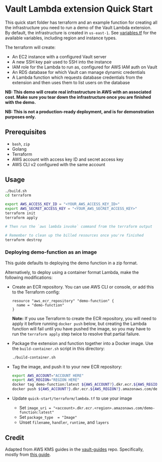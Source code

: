 # Vault Lambda extension Quick Start

This quick start folder has terraform and an example function for creating all the
infrastructure you need to run a demo of the Vault Lambda extension. By default,
the infrastructure is created in `us-east-1`. See [variables.tf](terraform/variables.tf)
for the available variables, including region and instance types.

The terraform will create:

* An EC2 instance with a configured Vault server
* A new SSH key pair used to SSH into the instance
* IAM role for the Lambda to run as, configured for AWS IAM auth on Vault
* An RDS database for which Vault can manage dynamic credentials
* A Lambda function which requests database credentials from the extension and then uses them to list users on the database

**NB: This demo will create real infrastructure in AWS with an associated
cost. Make sure you tear down the infrastructure once you are finished with
the demo.**

**NB: This is not a production-ready deployment, and is for demonstration
purposes only.**

## Prerequisites

* `bash`, `zip`
* Golang
* Terraform
* AWS account with access key ID and secret access key
* AWS CLI v2 configured with the same account

## Usage

```bash
./build.sh
cd terraform

export AWS_ACCESS_KEY_ID = "<YOUR_AWS_ACCESS_KEY_ID>"
export AWS_SECRET_ACCESS_KEY = "<YOUR_AWS_SECRET_ACCESS_KEY>"
terraform init
terraform apply

# Then run the `aws lambda invoke` command from the terraform output

# Remember to clean up the billed resources once you're finished
terraform destroy
```

### Deploying demo-function as an image

This guide defaults to deploying the demo function in a zip format.

Alternatively, to deploy using a container format Lambda, make the following
modifications:

* Create an ECR repository. You can use AWS CLI or console, or add this to
  the Terraform config:

  ```hcl
  resource "aws_ecr_repository" "demo-function" {
    name = "demo-function"
  }
  ```

  **Note:** If you use Terraform to create the ECR repository, you will need
  to apply it before running `docker push` below, but creating the Lambda
  function will fail until you have pushed the image, so you may have to run the
  `terraform apply` step twice to resolve that partial failure.

* Package the extension and function together into a Docker image. Use the
  `build-container.sh` script in this directory:

  ```bash
  ./build-container.sh
  ```

* Tag the image, and push it to your new ECR repository:

  ```bash
  export AWS_ACCOUNT="ACCOUNT HERE"
  export AWS_REGION="REGION HERE"
  docker tag demo-function:latest ${AWS_ACCOUNT?}.dkr.ecr.${AWS_REGION?}.amazonaws.com/demo-function:latest
  docker push ${AWS_ACCOUNT?}.dkr.ecr.${AWS_REGION?}.amazonaws.com/demo-function:latest
  ```

* Update `quick-start/terraform/lambda.tf` to use your image
  * Set `image_uri = "<account>.dkr.ecr.<region>.amazonaws.com/demo-function:latest"`
  * Set `package_type  = "Image"`
  * Unset `filename`, `handler`, `runtime`, and `layers`

## Credit

Adapted from AWS KMS guides in the [vault-guides](https://github.com/hashicorp/vault-guides) repo.
Specifically, mostly from [this guide](https://learn.hashicorp.com/tutorials/vault/agent-aws).
